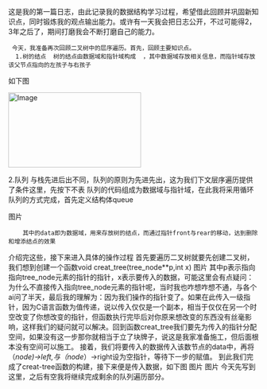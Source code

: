   这是我的第一篇日志，由此记录我的数据结构学习过程，希望借此回顾并巩固新知识点，同时锻炼我的观点输出能力。或许有一天我会把日志公开，不过可能得2，3年之后了，期间打磨我会不断打磨自己的能力。
 
     今天，我准备再次回顾二叉树中的层序遍历。首先，回顾主要知识点。
      1.树的结点  树的结点由数据域和指针域构成  ，其中数据域存放相关信息，而指针域存放该父节点指向的左孩子与右孩子
如下图

<img width="267" height="151" alt="Image" src="https://github.com/user-attachments/assets/dc3d96de-ed7f-40f4-bfc6-0883c937500a" />

2.队列 与栈先进后出不同，队列的原则为先进先出，这为我们下文层序遍历提供了条件这里，先按下不表
       队列的代码组成为数据域与指针域，在此我将采用循环队列的方式完成，首先定义结构体queue

图片

        其中的data即为数据域，用来存放树的结点，而通过指针front与rear的移动，达到删除和增添结点的效果
介绍完这些，接下来进入具体的操作过程
        首先要遍历二叉树就要先创建二叉树，我们想到创建一个函数void creat_tree(tree_node**p,int x)
图片
      其中p表示指向指向tree_node元素的指针的指针，x表示要传入的数据，可能这里会有点疑问：为什么不直接传入指向tree_node元素的指针呢，当时我也咋想咋想不通，与各个ai问了半天，最后我的理解为：因为我们操作的指针变了。如果在此传入一级指针，因为C语言函数为值传递，说以传入仅仅是一个副本，相当于仅仅在另一个时空改变了你想改变的指针，但函数执行完毕后对你原来想改变的东西没有丝毫影响，这样我们的疑问就可以解决。回到函数creat_tree我们要先为传入的指针分配空间，如果没有这一步那你就相当于立了块牌子，说这是我家准备施工，但后面根本没有空间可以施工。
接着，我们将要传入的数据传入该数节点的data中，再将（*node)->left,与（node*）->right设为空指针，等待下一步的赋值。
到此我们完成了creat-tree函数的构建，接下来便是传入数据，如下图
图片
图片
今天先写到这里，之后有空我将继续完成剩余的队列遍历部分。













